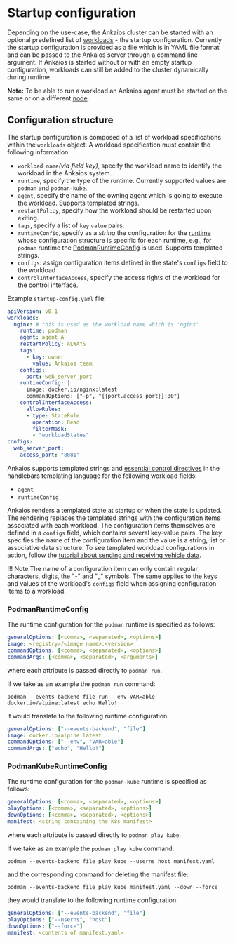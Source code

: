 # Startup configuration

Depending on the use-case, the Ankaios cluster can be started with an optional predefined list of [workloads](./glossary.md#workload) - the startup configuration.
Currently the startup configuration is provided as a file which is in YAML file format and can be passed to the Ankaios server through a command line argument.
If Ankaios is started without or with an empty startup configuration, workloads can still be added to the cluster dynamically during runtime.

**Note:** To be able to run a workload an Ankaios agent must be started on the same or on a different [node](./glossary.md#node).

## Configuration structure

The startup configuration is composed of a list of workload specifications within the `workloads` object.
A workload specification must contain the following information:

* `workload name`_(via field key)_, specify the workload name to identify the workload in the Ankaios system.
* `runtime`, specify the type of the runtime. Currently supported values are `podman` and `podman-kube`.
* `agent`, specify the name of the owning agent which is going to execute the workload. Supports templated strings.
* `restartPolicy`, specify how the workload should be restarted upon exiting.
* `tags`, specify a list of `key` `value`  pairs.
* `runtimeConfig`, specify as a _string_ the configuration for the [runtime](./glossary.md#runtime) whose configuration structure is specific for each runtime, e.g., for `podman` runtime the [PodmanRuntimeConfig](#podmanruntimeconfig) is used. Supports templated strings.
* `configs`: assign configuration items defined in the state's `configs` field to the workload
* `controlInterfaceAccess`, specify the access rights of the workload for the control interface.

Example `startup-config.yaml` file:

```yaml
apiVersion: v0.1
workloads:
  nginx: # this is used as the workload name which is 'nginx'
    runtime: podman
    agent: agent_A
    restartPolicy: ALWAYS
    tags:
      - key: owner
        value: Ankaios team
    configs:
      port: web_server_port
    runtimeConfig: |
      image: docker.io/nginx:latest
      commandOptions: ["-p", "{{port.access_port}}:80"]
    controlInterfaceAccess:
      allowRules:
      - type: StateRule
        operation: Read
        filterMask:
        - "workloadStates"
configs:
  web_server_port:
    access_port: "8081"
```

Ankaios supports templated strings and [essential control directives](https://github.com/sunng87/handlebars-rust/tree/v6.1.0?tab=readme-ov-file#limited-but-essential-control-structures-built-in) in the handlebars templating language for the following workload fields:

* `agent`
* `runtimeConfig`

Ankaios renders a templated state at startup or when the state is updated. The rendering replaces the templated strings with the configuration items associated with each workload. The configuration items themselves are defined in a `configs` field, which contains several key-value pairs. The key specifies the name of the configuration item and the value is a string, list or associative data structure. To see templated workload configurations in action, follow the [tutorial about sending and receiving vehicle data](../usage/tutorial-vehicle-signals.md#define-re-usable-configuration).

!!! Note
    The name of a configuration item can only contain regular characters, digits, the "-" and "_" symbols. The same applies to the keys and values of the workload's `configs` field when assigning configuration items to a workload.

### PodmanRuntimeConfig

The runtime configuration for the `podman` runtime is specified as follows:

```yaml
generalOptions: [<comma>, <separated>, <options>]
image: <registry>/<image name>:<version>
commandOptions: [<comma>, <separated>, <options>]
commandArgs: [<comma>, <separated>, <arguments>]
```

where each attribute is passed directly to `podman run`.

If we take as an example the `podman run` command:

```podman --events-backend file run --env VAR=able docker.io/alpine:latest echo Hello!```

it would translate to the following runtime configuration:

```yaml
generalOptions: ["--events-backend", "file"]
image: docker.io/alpine:latest
commandOptions: ["--env", "VAR=able"]
commandArgs: ["echo", "Hello!"]
```

### PodmanKubeRuntimeConfig

The runtime configuration for the `podman-kube` runtime is specified as follows:

```yaml
generalOptions: [<comma>, <separated>, <options>]
playOptions: [<comma>, <separated>, <options>]
downOptions: [<comma>, <separated>, <options>]
manifest: <string containing the K8s manifest>
```

where each attribute is passed directly to `podman play kube`.

If we take as an example the `podman play kube` command:

```podman --events-backend file play kube --userns host manifest.yaml```

and the corresponding command for deleting the manifest file:

```podman --events-backend file play kube manifest.yaml --down --force```

they would translate to the following runtime configuration:

```yaml
generalOptions: ["--events-backend", "file"]
playOptions: ["--userns", "host"]
downOptions: ["--force"]
manifest: <contents of manifest.yaml>
```
